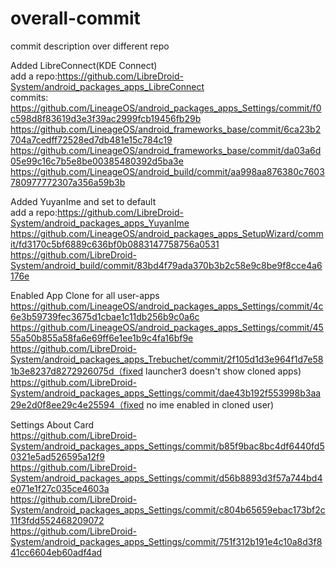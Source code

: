 # overall-commit
commit description over different repo

Added LibreConnect(KDE Connect)  
add a repo:https://github.com/LibreDroid-System/android_packages_apps_LibreConnect  
commits:  
https://github.com/LineageOS/android_packages_apps_Settings/commit/f0c598d8f83619d3e3f39ac2999fcb19456fb29b  
https://github.com/LineageOS/android_frameworks_base/commit/6ca23b2704a7cedff72528ed7db481e15c784c19  
https://github.com/LineageOS/android_frameworks_base/commit/da03a6d05e99c16c7b5e8be00385480392d5ba3e  
https://github.com/LineageOS/android_build/commit/aa998aa876380c7603780977772307a356a59b3b  

Added YuyanIme and set to default  
add a repo:https://github.com/LibreDroid-System/android_packages_apps_YuyanIme  
https://github.com/LineageOS/android_packages_apps_SetupWizard/commit/fd3170c5bf6889c636bf0b0883147758756a0531  
https://github.com/LibreDroid-System/android_build/commit/83bd4f79ada370b3b2c58e9c8be9f8cce4a6176e  

Enabled App Clone for all user-apps  
https://github.com/LineageOS/android_packages_apps_Settings/commit/4c6e3b59739fec3675d1cbae1c11db256b9c0a6c  
https://github.com/LineageOS/android_packages_apps_Settings/commit/4555a50b855a58fa6e69ff6e1ee1b9c4fa16bf9e  
https://github.com/LibreDroid-System/android_packages_apps_Trebuchet/commit/2f105d1d3e964f1d7e581b3e8237d8272926075d（fixed launcher3 doesn't show cloned apps)  
https://github.com/LibreDroid-System/android_packages_apps_Settings/commit/dae43b192f553998b3aa29e2d0f8ee29c4e25594（fixed no ime enabled in cloned user)   

Settings About Card  
https://github.com/LibreDroid-System/android_packages_apps_Settings/commit/b85f9bac8bc4df6440fd50321e5ad526595a12f9  
https://github.com/LibreDroid-System/android_packages_apps_Settings/commit/d56b8893d3f57a744bd4e071e1f27c035ce4603a  
https://github.com/LibreDroid-System/android_packages_apps_Settings/commit/c804b65659ebac173bf2c11f3fdd552468209072  
https://github.com/LibreDroid-System/android_packages_apps_Settings/commit/751f312b191e4c10a8d3f841cc6604eb60adf4ad  
